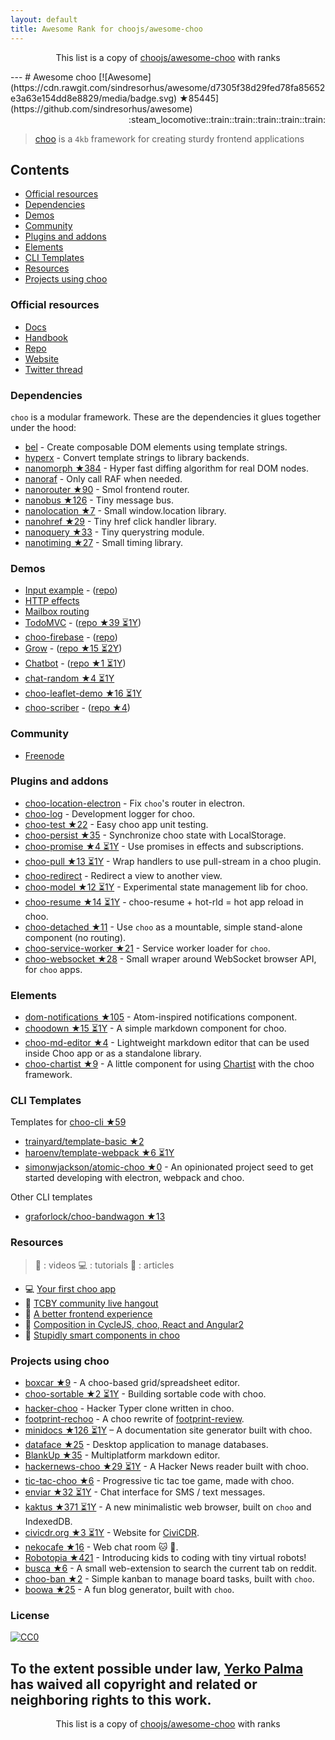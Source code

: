```yaml
---
layout: default
title: Awesome Rank for choojs/awesome-choo
---
```


<p align="center">
	This list is a copy of <a href="https://github.com/choojs/awesome-choo">choojs/awesome-choo</a> with ranks
</p>
---
# Awesome choo [![Awesome](https://cdn.rawgit.com/sindresorhus/awesome/d7305f38d29fed78fa85652e3a63e154dd8e8829/media/badge.svg) ★85445](https://github.com/sindresorhus/awesome) <div align="right">:steam_locomotive::train::train::train::train::train:</div>

> [choo](https://choo.io/) is a `4kb` framework for creating
> sturdy frontend applications

## Contents

- [Official resources](#official-resources)
- [Dependencies](#dependencies)
- [Demos](#demos)
- [Community](#community)
- [Plugins and addons](#plugins-and-addons)
- [Elements](#elements)
- [CLI Templates](#cli-templates)
- [Resources](#resources)
- [Projects using choo](#projects-using-choo)

### Official resources

- [Docs](https://github.com/yoshuawuyts/choo/blob/master/README.md)
- [Handbook](https://github.com/yoshuawuyts/choo-handbook)
- [Repo](https://github.com/yoshuawuyts/choo)
- [Website](https://choo.io/)
- [Twitter thread](https://twitter.com/yoshuawuyts/status/730087077803528193)

### Dependencies
`choo` is a modular framework. These are the dependencies it glues together
under the hood:

- [bel](https://github.com/shama/bel) - Create composable DOM elements using
  template strings.
- [hyperx](https://github.com/substack/hyperx) - Convert template strings to
  library backends.
- [nanomorph ★384](https://github.com/choojs/nanomorph) - Hyper fast diffing algorithm for real DOM nodes.
- [nanoraf](https://github.com/yoshuawuyts/nanoraf) - Only call RAF when needed.
- [nanorouter ★90](https://github.com/choojs/nanorouter) - Smol frontend router.
- [nanobus ★126](https://github.com/choojs/nanobus) - Tiny message bus.
- [nanolocation ★7](https://github.com/choojs/nanolocation) - Small window.location library.
- [nanohref ★29](https://github.com/choojs/nanohref) - Tiny href click handler library.
- [nanoquery ★33](https://github.com/choojs/nanoquery) - Tiny querystring module.
- [nanotiming ★27](https://github.com/choojs/nanotiming) - Small timing library.

### Demos

- [Input example](http://requirebin.com/?gist=e589473373b3100a6ace29f7bbee3186) - ([repo](https://github.com/yoshuawuyts/choo/tree/master/examples/title))
- [HTTP effects](https://hyperdev.com/#!/project/fork-fang)
- [Mailbox routing](https://github.com/yoshuawuyts/choo/tree/master/examples/mailbox)
- [TodoMVC](http://shuheikagawa.com/todomvc-choo) - ([repo ★39 ⏳1Y](https://github.com/shuhei/todomvc-choo))
- [choo-firebase](https://choo-firebase-2ec21.firebaseapp.com) - ([repo](https://github.com/mw222rs/choo-firebase))
- [Grow](https://grow.static.land) - ([repo ★15 ⏳2Y](https://github.com/sethvincent/grow))
- [Chatbot](http://chootbot.herokuapp.com) - ([repo ★1 ⏳1Y](https://github.com/plaey/chatbot))
- [chat-random ★4 ⏳1Y](https://github.com/akiva/chat-random)
- [choo-leaflet-demo ★16 ⏳1Y](https://github.com/timwis/choo-leaflet-demo)
- [choo-scriber](https://zhouhansen.github.io/choo-scriber) - ([repo ★4](https://github.com/ZhouHansen/choo-scriber))

### Community

- [Freenode](https://webchat.freenode.net/?channels=choo)

### Plugins and addons

- [choo-location-electron](https://github.com/bcomnes/choo-location-electron) - Fix `choo`'s router in electron.
- [choo-log](https://github.com/yoshuawuyts/choo-log) - Development logger for choo.
- [choo-test ★22](https://github.com/mantoni/choo-test) - Easy choo app unit testing.
- [choo-persist ★35](https://github.com/yoshuawuyts/choo-persist) - Synchronize choo state with LocalStorage.
- [choo-promise ★4 ⏳1Y](https://github.com/rahatarmanahmed/choo-promise) - Use promises in effects and subscriptions.
- [choo-pull ★13 ⏳1Y](https://github.com/yoshuawuyts/choo-pull) - Wrap handlers to use pull-stream in a choo plugin.
- [choo-redirect](https://github.com/yoshuawuyts/choo-redirect) - Redirect a view to another view.
- [choo-model ★12 ⏳1Y](https://github.com/yoshuawuyts/choo-model) - Experimental state management lib for choo.
- [choo-resume ★14 ⏳1Y](https://github.com/bengourley/choo-resume) - choo-resume + hot-rld = hot app reload in choo.
- [choo-detached ★11](https://github.com/graforlock/choo-detached) - Use `choo` as a mountable, simple stand-alone component (no routing).
- [choo-service-worker ★21](https://github.com/choojs/choo-service-worker) - Service worker loader for `choo`.
- [choo-websocket ★28](https://github.com/YerkoPalma/choo-websocket) - Small wraper around WebSocket browser API, for `choo` apps.

### Elements

- [dom-notifications ★105](https://github.com/finnp/dom-notifications) - Atom-inspired notifications component.
- [choodown ★15 ⏳1Y](https://github.com/trainyard/choodown) - A simple markdown component for choo.
- [choo-md-editor ★4](https://github.com/dbtek/choo-md-editor) - Lightweight markdown editor that can be used inside Choo app or as a standalone library.
- [choo-chartist ★9](https://github.com/rexmortus/choo-chartist) - A little component for using [Chartist](https://gionkunz.github.io/chartist-js/) with the choo framework.

### CLI Templates

Templates for [choo-cli ★59](https://github.com/trainyard/choo-cli)

- [trainyard/template-basic ★2](https://github.com/trainyard/template-basic)
- [haroenv/template-webpack ★6 ⏳1Y](https://github.com/haroenv/template-webpack)
- [simonwjackson/atomic-choo ★0](https://github.com/simonwjackson/atomic-choo) - An opinionated project seed to get started developing with electron, webpack and choo.

Other CLI templates
- [graforlock/choo-bandwagon ★13](https://github.com/graforlock/choo-bandwagon)

### Resources
> :movie_camera: : videos
> :computer: : tutorials
> :book: : articles

- :computer: [Your first choo app](https://yoshuawuyts.gitbooks.io/choo/content/02_your_first_app.html)
- :movie_camera: [TCBY community live hangout](https://www.youtube.com/watch?v=a97Mw2z1SAI)
- :book: [A better frontend experience](https://medium.com/@yoshuawuyts/a-better-frontend-experience-7b0498c85658)
- :book: [Composition in CycleJS, choo, React and Angular2](http://blog.krawaller.se/posts/composition-in-cyclejs-choo-react-and-angular2)
- :book: [Stupidly smart components in choo](http://blog.krawaller.se/posts/stupidly-smart-components-in-choo)

### Projects using choo

- [boxcar ★9](https://github.com/toddself/boxcar) - A choo-based grid/spreadsheet editor.
- [choo-sortable ★2 ⏳1Y](https://github.com/willkessler/choo-sortable) - Building sortable code with choo.
- [hacker-choo](https://github.com/mw222rs/hacker-choo) - Hacker Typer clone written in choo.
- [footprint-rechoo](https://github.com/npeihl/footprint-rechoo) - A choo rewrite of [footprint-review](http://github.com/sjcgis/footprint-review).
- [minidocs ★126 ⏳1Y](https://github.com/freeman-lab/minidocs) – A documentation site generator built with choo.
- [dataface ★25](https://github.com/timwis/dataface) - Desktop application to manage databases.
- [BlankUp ★35](https://github.com/HoverBaum/BlankUp-Electron) - Multiplatform markdown editor.
- [hackernews-choo ★29 ⏳1Y](https://github.com/kvnneff/hackernews-choo) - A Hacker News reader built with choo.
- [tic-tac-choo ★6](https://github.com/YerkoPalma/tic-tac-toe) - Progressive tic tac toe game, made with choo.
- [enviar ★32 ⏳1Y](https://github.com/timwis/enviar) - Chat interface for SMS / text messages.
- [kaktus ★371 ⏳1Y](https://github.com/kaktus/kaktus) - A new minimalistic web browser, built on `choo` and IndexedDB.
- [civicdr.org ★3 ⏳1Y](https://github.com/CiviCDR/civicdr.org) - Website for [CiviCDR](https://civicdr.org/).
- [nekocafe ★16](https://github.com/notenoughneon/nekocafe) - Web chat room :cat: :speech_balloon:.
- [Robotopia ★421](https://github.com/robotopia-x/robotopia) - Introducing kids to coding with tiny virtual robots!
- [busca ★6](https://github.com/afk-mcz/busca) - A small web-extension to search the current tab on reddit.
- [choo-ban ★2](https://github.com/luizbaldi/choo-ban) - Simple kanban to manage board tasks, built with `choo`.
- [boowa ★25](https://github.com/boowajs/boowa) - A fun blog generator, built with `choo`.

### License

[![CC0](http://mirrors.creativecommons.org/presskit/buttons/88x31/svg/cc-zero.svg)](https://creativecommons.org/publicdomain/zero/1.0/)

To the extent possible under law, [Yerko Palma](https://github.com/YerkoPalma) has waived all copyright and related or neighboring rights to this work.
---
<p align="center">
	This list is a copy of <a href="https://github.com/choojs/awesome-choo">choojs/awesome-choo</a> with ranks
</p>
